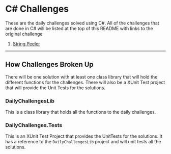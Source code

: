 # C# Challenges
These are the daily challenges solved using C#. All of the challenges that are done in C# will be listed at the top of this README with links to the original challenge

1. [String Peeler](https://dev.to/thepracticaldev/daily-challenge-1-string-peeler-4nep)

---
## How Challenges Broken Up
There will be one solution with at least one class library that will hold the different functions for the challenges. There will also be a XUnit Test project that will provide the Unit Tests for the solutions.

### DailyChallengesLib
This is a class library that holds all the functions to the daily challenges.

### DailyChallenges.Tests
This is an XUnit Test Project that provides the UnitTests for the solutions. It has a reference to the  `DailyChallengesLib`  project and will unit tests all the solutions.